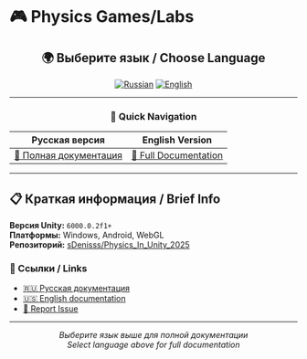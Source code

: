 # 🎮 Physics Games/Labs

<div align="center">

## 🌍 Выберите язык / Choose Language

[![Russian](https://img.shields.io/badge/Русский-🇷🇺-red.svg)](README_RU.md)
[![English](https://img.shields.io/badge/English-🇺🇸-blue.svg)](README_EN.md)

---

### 🚀 Quick Navigation

| Русская версия | English Version |
|----------------|-----------------|
| [📖 Полная документация](docs/README_RU.md) | [📖 Full Documentation](docs/README_EN.md) |


</div>

---

## 📋 Краткая информация / Brief Info

**Версия Unity:** `6000.0.2f1+`  
**Платформы:** Windows, Android, WebGL  
**Репозиторий:** [sDenisss/Physics_In_Unity_2025](https://github.com/sDenisss/Physics_In_Unity_2025)

### 🔗 Ссылки / Links
- [🇷🇺 Русская документация](README_RU.md)
- [🇺🇸 English documentation](README_EN.md)
- [🐛 Report Issue](https://github.com/sDenisss/Physics_In_Unity_2025/issues)

---
<div align="center">

*Выберите язык выше для полной документации*  
*Select language above for full documentation*

</div>